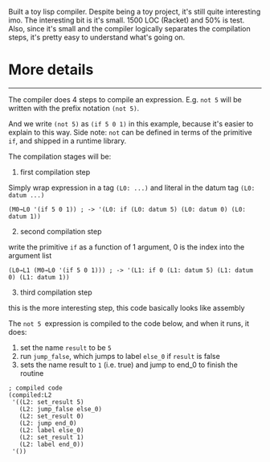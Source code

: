 Built a toy lisp compiler. Despite being a toy project, it's still quite interesting imo. 
The interesting bit is it's small. 1500 LOC (Racket) and 50% is test. 
Also, since it's small and the compiler logically separates the compilation steps, it's pretty easy to understand what's going on.

# More details
---
The compiler does 4 steps to compile an expression.
E.g. `not 5` will be written with the prefix notation `(not 5)`.

And we write `(not 5)` as `(if 5 0 1)` in this example, because it's easier to explain to this way. 
Side note: `not` can be defined in terms of the primitive `if`, and shipped in a runtime library.

The compilation stages will be:
1. first compilation step

Simply wrap expression in a tag `(L0: ...)` and literal in the datum tag `(L0: datum ...)` 

`(M0→L0 '(if 5 0 1)) ; -> '(L0: if (L0: datum 5) (L0: datum 0) (L0: datum 1))`

2. second compilation step

write the primitive `if` as a function of 1 argument, 0 is the index into the argument list

`(L0→L1 (M0→L0 '(if 5 0 1))) ; -> '(L1: if 0 (L1: datum 5) (L1: datum 0) (L1: datum 1))`

3. third compilation step

this is the more interesting step, this code basically looks like assembly

The `not 5 `expression is compiled to the code below, and when it runs, it does: 
1. set the name `result` to be `5`
2. run `jump_false`, which jumps to label `else_0` if `result` is false
3. sets the name result to `1` (i.e. true) and jump to end_0 to finish the routine

```
; compiled code
(compiled:L2
 '((L2: set_result 5)
   (L2: jump_false else_0)
   (L2: set_result 0)
   (L2: jump end_0)
   (L2: label else_0)
   (L2: set_result 1)
   (L2: label end_0))
 '())
 ```
